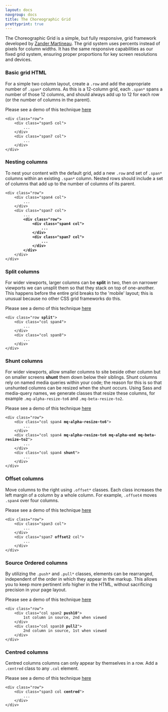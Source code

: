 ```yaml
---
layout: docs
navgroup: docs
title: The Choreographic Grid
prettyprint: true
---
```


The Choreographic Grid is a simple, but fully responsive, grid framework developed by <a href="http://github.com/mrmartineau/">Zander Martineau</a>. The grid system uses percents instead of pixels for column widths. It has the same responsive capabilities as our fixed grid system, ensuring proper proportions for key screen resolutions and devices.

### Basic grid HTML
For a simple two column layout, create a `.row` and add the appropriate number of `.span*` columns. As this is a 12-column grid, each `.span*` spans a number of those 12 columns, and should always add up to 12 for each row (or the number of columns in the parent).

Please see a demo of this technique [here](../demos/grids.html#standard)

<pre class="prettyprint lang-html linenums"><code>&lt;div class="row">
	&lt;div class="span5 col">
		...
	&lt;/div>
	&lt;div class="span7 col">
		...
	&lt;/div>
&lt;/div></code></pre>

### Nesting columns
To nest your content with the default grid, add a new `.row` and set of `.span*` columns within an existing `.span*` column. Nested rows should include a set of columns that add up to the number of columns of its parent.

<pre class="prettyprint lang-html linenums"><code>&lt;div class="row">
	&lt;div class="span4 col">
		...
	&lt;/div>
	&lt;div class="span7 col">
		...
		<b>&lt;div class="row">
			&lt;div class="span4 col">
				...
			&lt;/div>
			&lt;div class="span7 col">
				...
			&lt;/div>
		&lt;/div></b>
	&lt;/div>
&lt;/div></code></pre>

### Split columns
For wider viewports, larger columns can be **split** in two, then on narrower viewports we can unsplit them so that they stack on top of one-another. This happens before the entire grid breaks to the 'mobile' layout; this is unusual because no other CSS grid frameworks do this.

Please see a demo of this technique [here](../demos/grids.html#split)

<pre class="prettyprint lang-html linenums"><code>&lt;div class="row <b>split</b>">
	&lt;div class="col span4">
		...
	&lt;/div>
	&lt;div class="col span8">
		...
	&lt;/div>
&lt;/div></code></pre>

### Shunt columns
For wider viewports, allow smaller columns to site beside other column but on smaller screens **shunt** them down below their siblings. Shunt columns rely on named media queries within your code; the reason for this is so that unshunted columns can be resized when the shunt occurs. Using Sass and media-query names, we generate classes that resize these columns, for example `.mq-alpha-resize-to6` and `.mq-beta-resize-to2`.

Please see a demo of this technique [here](../demos/grids.html#shunt)

<pre class="prettyprint lang-html linenums"><code>&lt;div class="row">
	&lt;div class="col span4 <b>mq-alpha-resize-to6</b>">
		...
	&lt;/div>
	&lt;div class="col span4 <b>mq-alpha-resize-to6 mq-alpha-end mq-beta-resize-to2</b>">
		...
	&lt;/div>
	&lt;div class="col span4 <b>shunt</b>">
		...
	&lt;/div>
&lt;/div></code></pre>


### Offset columns
Move columns to the right using `.offset*` classes. Each class increases the left margin of a column by a whole column. For example, `.offset4` moves `.span4` over four columns.

Please see a demo of this technique [here](../demos/grids.html#offset)

<pre class="prettyprint lang-html linenums"><code>&lt;div class="row">
	&lt;div class="span3 col">
		...
	&lt;/div>
	&lt;div class="span7 <b>offset2</b> col">
		...
	&lt;/div>
&lt;/div></code></pre>


### Source Ordered columns
By utilizing the `.push*` and `.pull*` classes, elements can be rearranged, independent of the order in which they appear in the markup. This allows you to keep more pertinent info higher in the HTML, without sacrificing precision in your page layout.

Please see a demo of this technique [here](../demos/grids.html#source-ordering)

<pre class="prettyprint lang-html linenums"><code>&lt;div class="row">
	&lt;div class="col span2 <b>push10</b>">
		1st column in source, 2nd when viewed
	&lt;/div>
	&lt;div class="col span10 <b>pull2</b>">
		2nd column in source, 1st when viewed
	&lt;/div>
&lt;/div></code></pre>


### Centred columns
Centred columns columns can only appear by themselves in a row. Add a `.centred` class to any `.col` element.

Please see a demo of this technique [here](../demos/grids.html#centred)

<pre class="prettyprint lang-html linenums"><code>&lt;div class="row">
	&lt;div class="span3 col <b>centred</b>">
		...
	&lt;/div>
&lt;/div></code></pre>